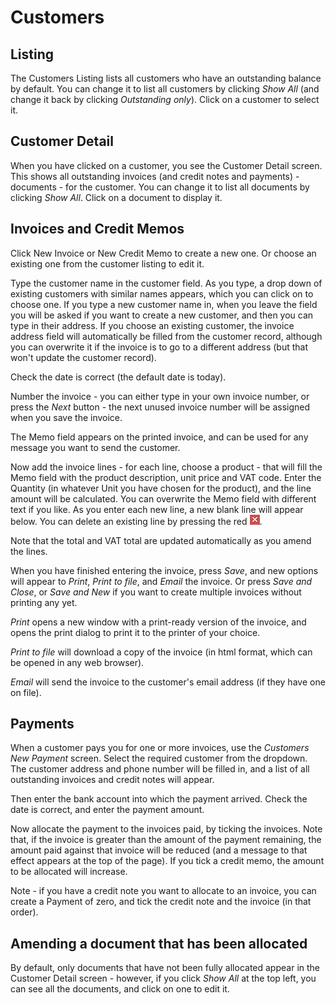 # Customers

## Listing

The Customers Listing lists all customers who have an outstanding balance by default. You can change it to list all customers by clicking *Show All* (and change it back by clicking *Outstanding only*). Click on a customer to select it.

## Customer Detail

When you have clicked on a customer, you see the Customer Detail screen. This shows all outstanding invoices (and credit notes and payments) - documents - for the customer. You can change it to list all documents by clicking *Show All*. Click on a document to display it.

## Invoices and Credit Memos

Click New Invoice or New Credit Memo to create a new one. Or choose an existing one from the customer listing to edit it.

Type the customer name in the customer field. As you type, a drop down of existing customers with similar names appears, which you can click on to choose one. If you type a new customer name in, when you leave the field you will be asked if you want to create a new customer, and then you can type in their address. If you choose an existing customer, the invoice address field will automatically be filled from the customer record, although you can overwrite it if the invoice is to go to a different address (but that won't update the customer record).

Check the date is correct (the default date is today).

Number the invoice - you can either type in your own invoice number, or press the *Next* button - the next unused invoice number will be assigned when you save the invoice.

The Memo field appears on the printed invoice, and can be used for any message you want to send the customer.

Now add the invoice lines - for each line, choose a product - that will fill the Memo field with the product description, unit price and VAT code. Enter the Quantity (in whatever Unit you have chosen for the product), and the line amount will be calculated. You can overwrite the Memo field with different text if you like. As you enter each new line, a new blank line will appear below. You can delete an existing line by pressing the red ![x](../images/close.png).

Note that the total and VAT total are updated automatically as you amend the lines.

When you have finished entering the invoice, press *Save*, and new options will appear to *Print*, *Print to file*, and *Email* the invoice. Or press *Save and Close*, or *Save and New* if you want to create multiple invoices without printing any yet.

*Print* opens a new window with a print-ready version of the invoice, and opens the print dialog to print it to the printer of your choice.

*Print to file* will download a copy of the invoice (in html format, which can be opened in any web browser). 

*Email* will send the invoice to the customer's email address (if they have one on file).

## Payments

When a customer pays you for one or more invoices, use the *Customers* *New Payment* screen. Select the required customer from the dropdown. The customer address and phone number will be filled in, and a list of all outstanding invoices and credit notes will appear.

Then enter the bank account into which the payment arrived. Check the date is correct, and enter the payment amount. 

Now allocate the payment to the invoices paid, by ticking the invoices. Note that, if the invoice is greater than the amount of the payment remaining, the amount paid against that invoice will be reduced (and a message to that effect appears at the top of the page). If you tick a credit memo, the amount to be allocated will increase.

Note - if you have a credit note you want to allocate to an invoice, you can create a Payment of zero, and tick the credit note and the invoice (in that order).

## Amending a document that has been allocated

By default, only documents that have not been fully allocated appear in the Customer Detail screen - however, if you click *Show All* at the top left, you can see all the documents, and click on one to edit it.

